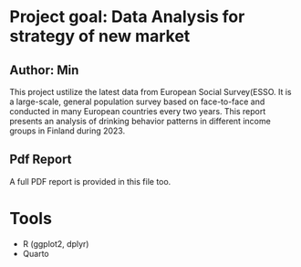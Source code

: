 # Project goal: Data Analysis for strategy of new market
## Author: Min 

This project ustilize the latest data from European Social Survey(ESSO. It is a large-scale, general population survey based on face-to-face and conducted in many European countries every two years.
This report presents an analysis of drinking behavior patterns in different income groups in Finland during 2023.
## Pdf Report
A full PDF report is provided in this file too. 

# Tools 

- R (ggplot2, dplyr)
- Quarto

